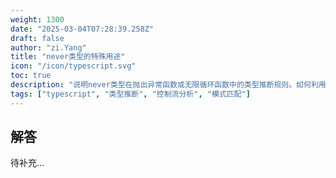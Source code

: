 ```yaml
---
weight: 1300
date: "2025-03-04T07:28:39.258Z"
draft: false
author: "zi.Yang"
title: "never类型的特殊用途"
icon: "/icon/typescript.svg"
toc: true
description: "说明never类型在抛出异常函数或无限循环函数中的类型推断规则。如何利用never类型实现穷尽性检查（Exhaustiveness checking）？"
tags: ["typescript", "类型推断", "控制流分析", "模式匹配"]
---
```


## 解答

待补充...
